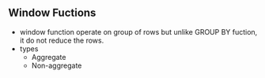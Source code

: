 ## Window Fuctions

* window function operate on group of rows but unlike GROUP BY  fuction, it do not reduce the rows.
* types 
    * Aggregate
    * Non-aggregate

